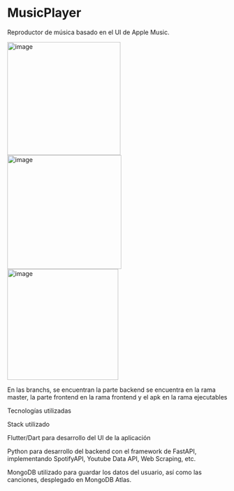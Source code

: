 # MusicPlayer

Reproductor de música basado en el UI de Apple Music.

<div>
  
  <img width="259" alt="image" src="https://github.com/DavidAriias/MusicPlayer/assets/112224260/db536889-8034-4198-9edd-80de2cd91d54">
  <img width="261" alt="image" src="https://github.com/DavidAriias/MusicPlayer/assets/112224260/dd268df8-25e5-48a6-be54-e919998e2927">
  <img width="254" alt="image" src="https://github.com/DavidAriias/MusicPlayer/assets/112224260/d288b8ac-a0a5-46ed-822a-2c1df93fe96d">

  
</div>

En las branchs, se encuentran la parte backend se encuentra en la rama master, la parte frontend en la rama frontend y el apk en la rama ejecutables

Tecnologías utilizadas

Stack utilizado

Flutter/Dart para desarrollo del UI de la aplicación

Python para desarrollo del backend con el framework de FastAPI, implementando SpotifyAPI, Youtube Data API, Web Scraping, etc.

MongoDB utilizado para guardar los datos del usuario, así como las canciones, desplegado en MongoDB Atlas.
